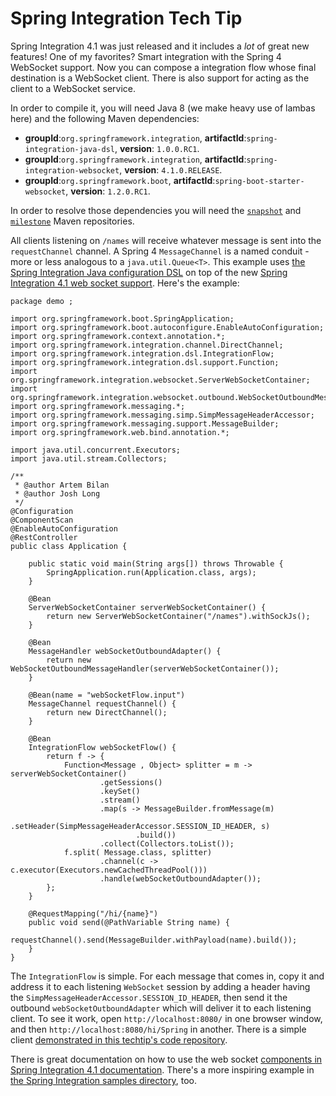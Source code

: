 Spring Integration Tech Tip
===========================

Spring Integration 4.1 was just released and it includes a *lot* of great new features! One of my favorites? Smart integration with the Spring 4 WebSocket support. Now you can compose a integration flow whose final destination is a WebSocket client. There is also support for acting as the client to a WebSocket service.

In order to compile it, you will need Java 8 (we make heavy use of lambas here) and the following Maven dependencies:

-	**groupId**:`org.springframework.integration`, **artifactId**:`spring-integration-java-dsl`, **version**: `1.0.0.RC1`.
-	**groupId**:`org.springframework.integration`, **artifactId**:`spring-integration-websocket`, **version**: `4.1.0.RELEASE`.
-	**groupId**:`org.springframework.boot`, **artifactId**:`spring-boot-starter-websocket`, **version**: `1.2.0.RC1`.

In order to resolve those dependencies you will need the [`snapshot`](http://repo.spring.io/snapshot) and [`milestone`](http://repo.spring.io/milestone) Maven repositories.

All clients listening on `/names` will receive whatever message is sent into the `requestChannel` channel. A Spring 4 `MessageChannel` is a named conduit - more or less analogous to a `java.util.Queue<T>`. This example uses [the Spring Integration Java configuration DSL](https://spring.io/blog/2014/10/31/spring-integration-java-dsl-1-0-rc1-released) on top of the new [Spring Integration 4.1 web socket support](https://spring.io/blog/2014/11/11/spring-integration-and-amqp-releases-available). Here's the example:

```
package demo ;

import org.springframework.boot.SpringApplication;
import org.springframework.boot.autoconfigure.EnableAutoConfiguration;
import org.springframework.context.annotation.*;
import org.springframework.integration.channel.DirectChannel;
import org.springframework.integration.dsl.IntegrationFlow;
import org.springframework.integration.dsl.support.Function;
import org.springframework.integration.websocket.ServerWebSocketContainer;
import org.springframework.integration.websocket.outbound.WebSocketOutboundMessageHandler;
import org.springframework.messaging.*;
import org.springframework.messaging.simp.SimpMessageHeaderAccessor;
import org.springframework.messaging.support.MessageBuilder;
import org.springframework.web.bind.annotation.*;

import java.util.concurrent.Executors;
import java.util.stream.Collectors;

/**
 * @author Artem Bilan
 * @author Josh Long
 */
@Configuration
@ComponentScan
@EnableAutoConfiguration
@RestController
public class Application {

    public static void main(String args[]) throws Throwable {
        SpringApplication.run(Application.class, args);
    }

    @Bean
    ServerWebSocketContainer serverWebSocketContainer() {
        return new ServerWebSocketContainer("/names").withSockJs();
    }

    @Bean
    MessageHandler webSocketOutboundAdapter() {
        return new WebSocketOutboundMessageHandler(serverWebSocketContainer());
    }

    @Bean(name = "webSocketFlow.input")
    MessageChannel requestChannel() {
        return new DirectChannel();
    }

    @Bean
    IntegrationFlow webSocketFlow() {
        return f -> {
            Function<Message , Object> splitter = m -> serverWebSocketContainer()
                    .getSessions()
                    .keySet()
                    .stream()
                    .map(s -> MessageBuilder.fromMessage(m)
                            .setHeader(SimpMessageHeaderAccessor.SESSION_ID_HEADER, s)
                            .build())
                    .collect(Collectors.toList());
            f.split( Message.class, splitter)
                    .channel(c -> c.executor(Executors.newCachedThreadPool()))
                    .handle(webSocketOutboundAdapter());
        };
    }

    @RequestMapping("/hi/{name}")
    public void send(@PathVariable String name) {
        requestChannel().send(MessageBuilder.withPayload(name).build());
    }
}

```

The `IntegrationFlow` is simple. For each message that comes in, copy it and address it to each listening `WebSocket` session by adding a header having the `SimpMessageHeaderAccessor.SESSION_ID_HEADER`, then send it the outbound `webSocketOutboundAdapter` which will deliver it to each listening client. To see it work, open `http://localhost:8080/` in one browser window, and then `http://localhost:8080/hi/Spring` in another. There is a simple client [demonstrated in this techtip's code repository](https://github.com/joshlong/techtips/tree/master/examples/spring-integration-4.1-websockets-example).

There is great documentation on how to use the web socket [components in Spring Integration 4.1 documentation](http://docs.spring.io/spring-integration/docs/latest-ga/reference/html/web-sockets.html). There's a more inspiring example in [the Spring Integration samples directory](https://github.com/spring-projects/spring-integration-samples/tree/master/basic/web-sockets), too.
